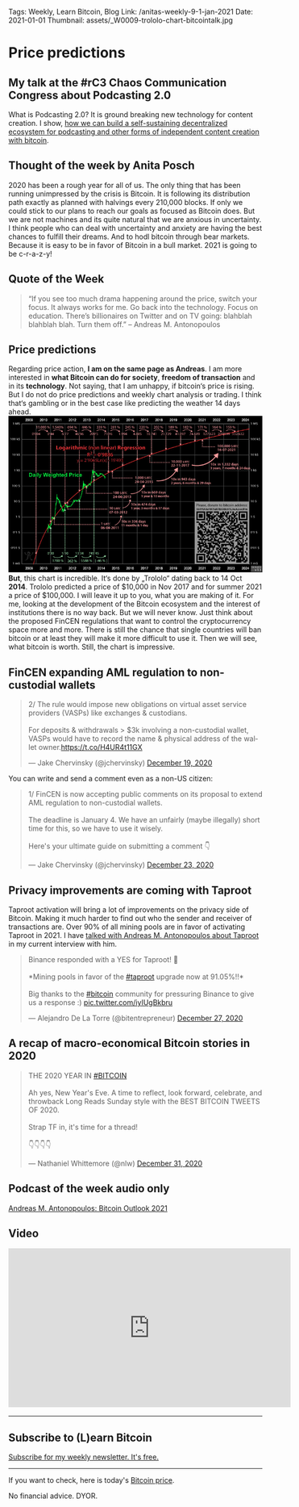 Tags: Weekly, Learn Bitcoin, Blog
Link: /anitas-weekly-9-1-jan-2021
Date: 2021-01-01
Thumbnail: assets/_W0009-trololo-chart-bitcointalk.jpg

# Price predictions

## My talk at the #rC3 Chaos Communication Congress about Podcasting 2.0
What is Podcasting 2.0? It is ground breaking new technology for content creation. I show, <a href="https://anitaposch.com/podcasting-2-0-how-to-earn-bitcoin-with-content-creation/">how we can build a self-sustaining decentralized ecosystem for podcasting and other forms of independent content creation with bitcoin</a>.

## Thought of the week by Anita Posch
2020 has been a rough year for all of us. The only thing that has been running unimpressed by the crisis is Bitcoin. It is following its distribution path exactly as planned with halvings every 210,000 blocks. If only we could stick to our plans to reach our goals as focused as Bitcoin does. But we are not machines and its quite natural that we are anxious in uncertainty. I think people who can deal with uncertainty and anxiety are having the best chances to fulfill their dreams. And to hodl bitcoin through bear markets. Because it is easy to be in favor of Bitcoin in a bull market. 2021 is going to be c-r-a-z-y!

## Quote of the Week
<blockquote>“If you see too much drama happening around the price, switch your focus. It always works for me. Go back into the technology. Focus on education. There’s billionaires on Twitter and on TV going: blahblah blahblah blah. Turn them off.” – Andreas M. Antonopoulos</blockquote>

## Price predictions
Regarding price action, <strong>I am on the same page as Andreas</strong>. I am more interested in <strong>what Bitcoin can do for society</strong>, <strong>freedom of transaction</strong> and in its <strong>technology</strong>. Not saying, that I am unhappy, if bitcoin‘s price is rising. But I do not do price predictions and weekly chart analysis or trading. I think that‘s gambling or in the best case like predicting the weather 14 days ahead.
![Trololo chart](assets/_W0009-trololo-chart-bitcointalk.jpg)  
<strong>But</strong>, this chart is incredible. It‘s done by „Trololo“ dating back to 14 Oct <strong>2014</strong>. Trololo predicted a price of $10,000 in Nov 2017 and for summer 2021 a price of $100,000. I will leave it up to you, what you are making of it. For me, looking at the development of the Bitcoin ecosystem and the interest of institutions there is no way back. But we will never know. Just think about the proposed FinCEN regulations that want to control the cryptocurrency space more and more. There is still the chance that single countries will ban bitcoin or at least they will make it more difficult to use it. Then we will see, what bitcoin is worth. Still, the chart is impressive.

## FinCEN expanding AML regulation to non-custodial wallets
<blockquote class="twitter-tweet"><p lang="en" dir="ltr">2/ The rule would impose new obligations on virtual asset service providers (VASPs) like exchanges &amp; custodians.<br><br>For deposits &amp; withdrawals &gt; $3k involving a non-custodial wallet, VASPs would have to record the name &amp; physical address of the wallet owner.<a href="https://t.co/H4UR4t11GX">https://t.co/H4UR4t11GX</a></p>&mdash; Jake Chervinsky (@jchervinsky) <a href="https://twitter.com/jchervinsky/status/1340135041746300932?ref_src=twsrc%5Etfw">December 19, 2020</a></blockquote> <script async src="https://platform.twitter.com/widgets.js" charset="utf-8"></script> 
You can write and send a comment even as a non-US citizen:
<div class="white-box"><blockquote class="twitter-tweet"><p lang="en" dir="ltr">1/ FinCEN is now accepting public comments on its proposal to extend AML regulation to non-custodial wallets.<br><br>The deadline is January 4. We have an unfairly (maybe illegally) short time for this, so we have to use it wisely.<br><br>Here&#39;s your ultimate guide on submitting a comment 👇</p>&mdash; Jake Chervinsky (@jchervinsky) <a href="https://twitter.com/jchervinsky/status/1341847200209530883?ref_src=twsrc%5Etfw">December 23, 2020</a></blockquote> <script async src="https://platform.twitter.com/widgets.js" charset="utf-8"></script> </div>

## Privacy improvements are coming with Taproot
Taproot activation will bring a lot of improvements on the privacy side of Bitcoin. Making it much harder to find out who the sender and receiver of transactions are. Over 90% of all mining pools are in favor of activating Taproot in 2021. I have <a href="https://bitcoinundco.com/en/andreas-antonopoulos-outlook-2021/" target="_blank" rel="noopener">talked with Andreas M. Antonopoulos about Taproot</a> in my current interview with him.
<div class="white-box"><blockquote class="twitter-tweet"><p lang="en" dir="ltr">Binance responded with a YES for Taproot! 🎊<br><br>*Mining pools in favor of the <a href="https://twitter.com/hashtag/taproot?src=hash&amp;ref_src=twsrc%5Etfw">#taproot</a> upgrade now at 91.05%!!* <br><br>Big thanks to the <a href="https://twitter.com/hashtag/bitcoin?src=hash&amp;ref_src=twsrc%5Etfw">#bitcoin</a> community for pressuring Binance to give us a response :) <a href="https://t.co/iyIUgBkbru">pic.twitter.com/iyIUgBkbru</a></p>&mdash; Alejandro De La Torre (@bitentrepreneur) <a href="https://twitter.com/bitentrepreneur/status/1343142666536681472?ref_src=twsrc%5Etfw">December 27, 2020</a></blockquote> <script async src="https://platform.twitter.com/widgets.js" charset="utf-8"></script> </div>

## A recap of macro-economical Bitcoin stories in 2020
<div class="white-box"><blockquote class="twitter-tweet"><p lang="en" dir="ltr">THE 2020 YEAR IN <a href="https://twitter.com/hashtag/BITCOIN?src=hash&amp;ref_src=twsrc%5Etfw">#BITCOIN</a> <br><br>Ah yes, New Year&#39;s Eve. A time to reflect, look forward, celebrate, and throwback Long Reads Sunday style with the BEST BITCOIN TWEETS OF 2020. <br><br>Strap TF in, it&#39;s time for a thread!<br><br>👇👇👇👇</p>&mdash; Nathaniel Whittemore (@nlw) <a href="https://twitter.com/nlw/status/1344683439296016384?ref_src=twsrc%5Etfw">December 31, 2020</a></blockquote> <script async src="https://platform.twitter.com/widgets.js" charset="utf-8"></script> </div>

## Podcast of the week audio only
<a href="https://bitcoinundco.com/en/andreas-antonopoulos-outlook-2021/" target="_blank" rel="noopener noreferrer">Andreas M. Antonopoulos: Bitcoin Outlook 2021</a>

## Video
<iframe width="560" height="315" src="https://www.youtube-nocookie.com/embed/r7Mn07CIJVk" frameborder="0" allow="accelerometer; autoplay; clipboard-write; encrypted-media; gyroscope; picture-in-picture" allowfullscreen></iframe>

---
## Subscribe to (L)earn Bitcoin

[Subscribe for my weekly newsletter. It's free.](https://anita.link/weekly)

---

If you want to check, here is today's [Bitcoin price](https://www.coingecko.com/en/coins/bitcoin).

No financial advice. DYOR.